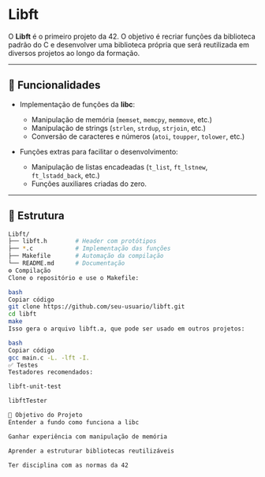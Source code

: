 # Libft

O **Libft** é o primeiro projeto da 42. O objetivo é recriar funções da biblioteca padrão do C e desenvolver uma biblioteca própria que será reutilizada em diversos projetos ao longo da formação.

---

## 🚀 Funcionalidades

- Implementação de funções da **libc**:  
  - Manipulação de memória (`memset`, `memcpy`, `memmove`, etc.)  
  - Manipulação de strings (`strlen`, `strdup`, `strjoin`, etc.)  
  - Conversão de caracteres e números (`atoi`, `toupper`, `tolower`, etc.)  

- Funções extras para facilitar o desenvolvimento:  
  - Manipulação de listas encadeadas (`t_list`, `ft_lstnew`, `ft_lstadd_back`, etc.)  
  - Funções auxiliares criadas do zero.  

---

## 📂 Estrutura

```bash
Libft/
├── libft.h        # Header com protótipos
├── *.c            # Implementação das funções
├── Makefile       # Automação da compilação
└── README.md      # Documentação
⚙️ Compilação
Clone o repositório e use o Makefile:

bash
Copiar código
git clone https://github.com/seu-usuario/libft.git
cd libft
make
Isso gera o arquivo libft.a, que pode ser usado em outros projetos:

bash
Copiar código
gcc main.c -L. -lft -I.
✅ Testes
Testadores recomendados:

libft-unit-test

libftTester

🎯 Objetivo do Projeto
Entender a fundo como funciona a libc

Ganhar experiência com manipulação de memória

Aprender a estruturar bibliotecas reutilizáveis

Ter disciplina com as normas da 42
